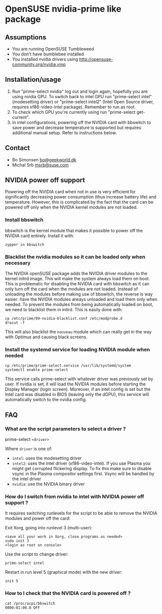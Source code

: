 OpenSUSE nvidia-prime like package
==================================

Assumptions
-----------

* You are running OpenSUSE Tumbleweed
* You don't have bumblebee installed
* You installed nvidia drivers using http://opensuse-community.org/nvidia.ymp

Installation/usage
------------------

1. Run "prime-select nvidia" log out and login again, hopefully you are
   using nvidia GPU. To switch back to intel GPU run "prime-select intel" (modesetting driver) or 
   "prime-select intel2" (Intel Open Source driver, requires xf86-video-intel package).
   Remember to run as root.
2. To check which GPU you're currently using run "prime-select get-current".
3. In intel configurations, powering off the NVIDIA card with bbswitch to save power and decrease temperature is supported but requires additional manual setup. Refer to instructions below.

Contact
-------

* Bo Simonsen <bo@geekworld.dk>
* Michal Srb <msrb@suse.com>


NVIDIA power off support
-------------------------

Powering off the NVIDIA card when not in use is very efficient for significantly decreasing power consumption (thus increase battery life) and temperature. However, this is complicated by the fact that the card can be powered off
only when the NVIDIA kernel modules are not loaded.

### Install bbswitch

bbswitch is the kernel module that makes it possible to power off the NVIDIA card entirely.
Install it with:

```
zypper in bbswitch
```

### Blacklist the nvidia modules so it can be loaded only when necessary

The NVIDIA openSUSE package adds the NVIDIA driver modules to the kernel initrd image. This will make the system always load them on boot. This is problematic for disabling the NVIDIA card with bbswitch as it can only turn off the card when the modules are not loaded. Instead of unloading the modules before making use of bbswitch, the reverse is way easier: have the NVIDIA modules always unloaded and load them only when needed.
To prevent the modules from being automatically loaded on boot, we need to blacklist them in initrd.
This is easily done with:

```
cp /etc/prime/09-nvidia-blacklist.conf /etc/modprobe.d
dracut -f
```

This will also blacklist the `nouveau` module which can really get in the way with Optimus and causing black screens.

### Install the systemd service for loading NVIDIA module when needed

```
cp /etc/prime/prime-select.service /usr/lib/systemd/system
systemctl enable prime-select
```

This service calls prime-select with whatever driver was previously set by user.
If nvidia is set, it will load the NVIDIA modules before starting the Display Manager (login screen).
Moreover, if an intel config is set but the Intel card was disabled in BIOS (leaving only the dGPU), this service will automatically switch to the nvidia config.


## FAQ

### What are the script parameters to select a driver ?

prime-select `<driver>`

Where `driver` is one of:

- `intel`: uses the modesetting driver
- `intel2`: uses the intel driver (xf86-video-intel). If you use Plasma you might get corrupted flickering display. To fix this make sure to disable vsync in the Plasma compositor settings first. Vsync will be handled by the intel driver
- `nvidia`: use the NVIDIA binary driver


### How do I switch from nvidia to intel with NVIDIA power off support ?


It requires switching runlevels for the script to be able to remove the NVIDIA modules and power off the card:

Exit Xorg, going into runlevel 3 (multi-user):

```
<save all your work in Xorg, close programs as needed>
sudo init 3
<login as root on console>
```

Use the script to change driver:

```
prime-select intel
```

Restart in run level 5 (graphical mode) with the new driver:

```
init 5
```

### How to I check that the NVIDIA card is powered off ?

```
cat /proc/acpi/bbswitch 
0000:01:00.0 OFF
```


